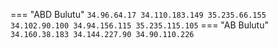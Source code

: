 === "ABD Bulutu"
    ```
    34.96.64.17
    34.110.183.149
    35.235.66.155
    34.102.90.100
    34.94.156.115
    35.235.115.105
    ```
=== "AB Bulutu"
    ```
    34.160.38.183
    34.144.227.90
    34.90.110.226
    ```